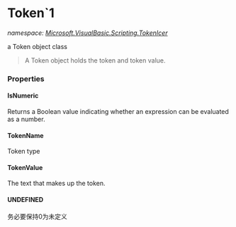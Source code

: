 ﻿# Token`1
_namespace: <a href="#" onClick="load('/docs/Microsoft.VisualBasic.Scripting.TokenIcer/index.md')">Microsoft.VisualBasic.Scripting.TokenIcer</a>_

a Token object class

> 
>  A Token object holds the token and token value.
>  



### Properties

#### IsNumeric
Returns a Boolean value indicating whether an expression can be evaluated as
 a number.
#### TokenName
Token type
#### TokenValue
The text that makes up the token.
#### UNDEFINED
务必要保持0为未定义
